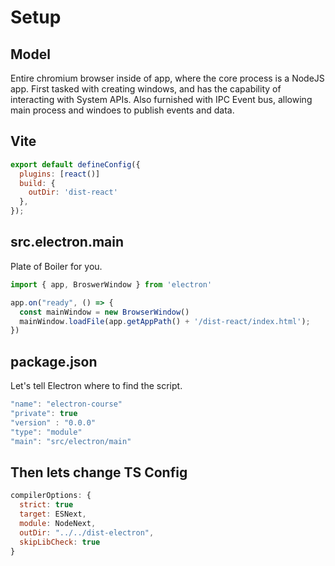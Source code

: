 # Setup
## Model
Entire chromium browser inside of app, where the core process is a NodeJS app. First tasked with creating
windows, and has the capability of interacting with System APIs. Also furnished with IPC Event bus,
allowing main process and windoes to publish events and data.
## Vite
```js
export default defineConfig({
  plugins: [react()]
  build: {
    outDir: 'dist-react'
  },
});
```

## src.electron.main
Plate of Boiler for you.
```js
import { app, BroswerWindow } from 'electron'

app.on("ready", () => {
  const mainWindow = new BrowserWindow()
  mainWindow.loadFile(app.getAppPath() + '/dist-react/index.html');
})
```
## package.json
Let's tell Electron where to find the script.
```js
"name": "electron-course"
"private": true
"version" : "0.0.0"
"type": "module"
"main": "src/electron/main"

```

## Then lets change TS Config
```js
compilerOptions: {
  strict: true
  target: ESNext,
  module: NodeNext,
  outDir: "../../dist-electron",
  skipLibCheck: true
}
```
